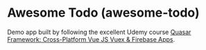# Awesome Todo (awesome-todo)

Demo app built by following the excellent Udemy course [Quasar Framework: Cross-Platform Vue JS Vuex & Firebase Apps](https://www.udemy.com/quasarframework/).
